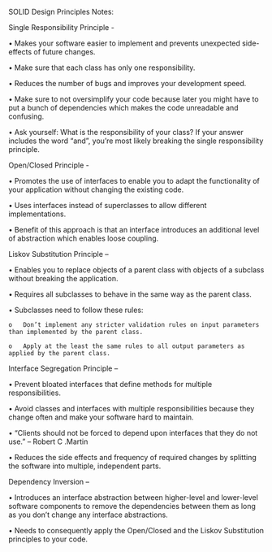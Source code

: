 SOLID Design Principles Notes:

Single Responsibility Principle  -

•	Makes your software easier to implement and prevents unexpected side-effects of future changes.

•	Make sure that each class has only one responsibility.

•	Reduces the number of bugs and improves your development speed.

•	Make sure to not oversimplify your code because later you might have to put a bunch of dependencies which makes the code unreadable and confusing.

•	Ask yourself: What is the responsibility of your class? If your answer includes the word “and”, you’re most likely breaking the single responsibility principle.

Open/Closed Principle -

•	Promotes the use of interfaces to enable you to adapt the functionality of your application without changing the existing code.

•	Uses interfaces instead of superclasses to allow different implementations.

•	Benefit of this approach is that an interface introduces an additional level of abstraction which enables loose coupling.

Liskov Substitution Principle –

•	Enables you to replace objects of a parent class with objects of a subclass without breaking the application.

•	Requires all subclasses to behave in the same way as the parent class.

•	Subclasses need to follow these rules:

    o	Don’t implement any stricter validation rules on input parameters than implemented by the parent class.

    o	Apply at the least the same rules to all output parameters as applied by the parent class.

Interface Segregation Principle –

•	Prevent bloated interfaces that define methods for multiple responsibilities.

•	Avoid classes and interfaces with multiple responsibilities because they change often and make your software hard to maintain.

•	“Clients should not be forced to depend upon interfaces that they do not use.” – Robert C .Martin

•	Reduces the side effects and frequency of required changes by splitting the software into multiple, independent parts.

Dependency Inversion –

•	Introduces an interface abstraction between higher-level and lower-level software components to remove the dependencies between them as long as you don’t change any interface abstractions.

•	Needs to consequently apply the Open/Closed and the Liskov Substitution principles to your code.  

